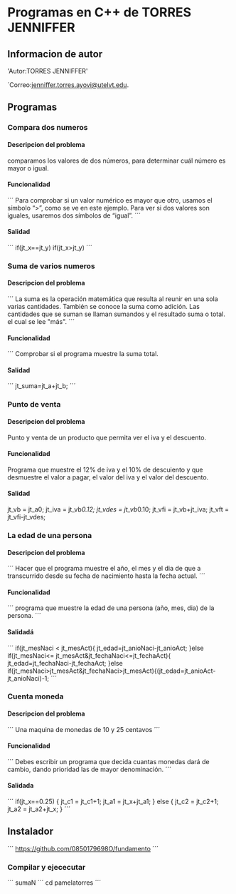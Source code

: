 # Programas en C++ de TORRES JENNIFFER
## Informacion de autor 
'Autor:TORRES JENNIFFER'

´Correo:jenniffer.torres.ayovi@utelvt.edu.

## Programas
### Compara dos numeros
#### Descripcion del problema 
comparamos los valores de dos números, para determinar cuál número es mayor o igual.

#### Funcionalidad
´´´
Para comprobar si un valor numérico es mayor que otro, usamos el símbolo “>”, como se ve en este ejemplo. Para ver si dos valores son iguales, usaremos dos símbolos de “igual”.
´´´
#### Salidad
´´´
if(jt_x==jt_y)
if(jt_x>jt_y)
´´´
### Suma de varios numeros
#### Descripcion del problema 
´´´
La suma es la operación matemática que resulta al reunir en una sola varias cantidades. También se conoce la suma como adición. Las cantidades que se suman se llaman sumandos y el resultado suma o total. el cual se lee "más".
´´´
#### Funcionalidad
´´´
Comprobar si el programa muestre la suma total.
#### Salidad
´´´
jt_suma=jt_a+jt_b;
´´´
### Punto de venta
#### Descripcion del problema 
Punto y venta de un producto que permita ver el iva y el descuento.
#### Funcionalidad
Programa que muestre el 12% de iva y el 10% de descuiento y que desmuestre el valor a pagar, el valor del iva y el valor del descuento.
#### Salidad
jt_vb = jt_a0;
jt_iva = jt_vb*0.12;
jt_vdes = jt_vb*0.10;
jt_vfi = jt_vb+jt_iva;
jt_vft = jt_vfi-jt_vdes;

### La edad de una persona
#### Descripcion del problema 
´´´
Hacer que el programa muestre el año, el mes y el dia de que a transcurrido desde su fecha de nacimiento hasta la fecha actual.
´´´
#### Funcionalidad
´´´
programa que muestre la edad de una persona (año, mes, dia) de la persona.
´´´
#### Salidadá
´´´
if(jt_mesNaci < jt_mesAct){
jt_edad=jt_anioNaci-jt_anioAct;
}else if(jt_mesNaci<= jt_mesAct&jt_fechaNaci<=jt_fechaAct){
jt_edad=jt_fechaNaci-jt_fechaAct;
}else if(jt_mesNaci>jt_mesAct&jt_fechaNaci>jt_mesAct){(jt_edad=jt_anioAct-jt_anioNaci)-1;
´´´
### Cuenta moneda
#### Descripcion del problema
´´´
Una maquina de monedas de 10 y 25 centavos
´´´
#### Funcionalidad
´´´
Debes escribir un programa que decida cuantas monedas dará de cambio, dando prioridad las de mayor denominación. 
´´´
#### Salidada
´´´
if(jt_x==0.25)
{
jt_c1 = jt_c1+1;
jt_a1 = jt_x+jt_a1;
}
else
{
jt_c2 = jt_c2+1;
jt_a2 = jt_a2+jt_x;
}
´´´
## Instalador
´´´
https://github.com/0850179698O/fundamento
´´´
### Compilar y ejececutar
´´´
sumaN
´´´
cd pamelatorres
´´´
